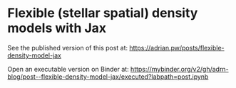 # Flexible (stellar spatial) density models with Jax

See the published version of this post at: https://adrian.pw/posts/flexible-density-model-jax

Open an executable version on Binder at: https://mybinder.org/v2/gh/adrn-blog/post--flexible-density-model-jax/executed?labpath=post.ipynb

